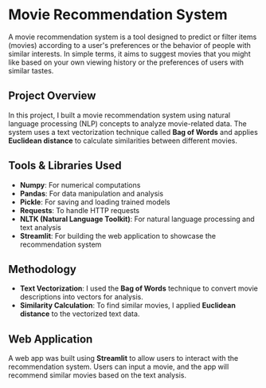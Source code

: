 # Movie Recommendation System

A movie recommendation system is a tool designed to predict or filter items (movies) according to a user's preferences or the behavior of people with similar interests. In simple terms, it aims to suggest movies that you might like based on your own viewing history or the preferences of users with similar tastes.

## Project Overview

In this project, I built a movie recommendation system using natural language processing (NLP) concepts to analyze movie-related data. The system uses a text vectorization technique called **Bag of Words** and applies **Euclidean distance** to calculate similarities between different movies.

## Tools & Libraries Used

- **Numpy**: For numerical computations
- **Pandas**: For data manipulation and analysis
- **Pickle**: For saving and loading trained models
- **Requests**: To handle HTTP requests
- **NLTK (Natural Language Toolkit)**: For natural language processing and text analysis
- **Streamlit**: For building the web application to showcase the recommendation system

## Methodology

- **Text Vectorization**: I used the **Bag of Words** technique to convert movie descriptions into vectors for analysis.
- **Similarity Calculation**: To find similar movies, I applied **Euclidean distance** to the vectorized text data.
  
## Web Application

A web app was built using **Streamlit** to allow users to interact with the recommendation system. Users can input a movie, and the app will recommend similar movies based on the text analysis.


